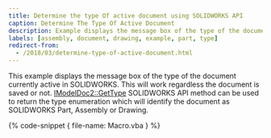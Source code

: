 ```yaml
---
title: Determine the type Of active document using SOLIDWORKS API
caption: Determine The Type Of Active Document
description: Example displays the message box of the type of the document currently active in SOLIDWORKS
labels: [assembly, document, drawing, example, part, type]
redirect-from:
  - /2018/03/determine-type-of-active-document.html
---
```

This example displays the message box of the type of the document currently active in SOLIDWORKS. This will work regardless the document is saved or not.  [IModelDoc2::GetType](http://help.solidworks.com/2018/english/api/sldworksapi/SOLIDWORKS.Interop.sldworks~SOLIDWORKS.Interop.sldworks.IModelDoc2~GetType.html) SOLIDWORKS API method can be used to return the type enumeration which will identify the document as SOLIDWORKS Part, Assembly or Drawing.

{% code-snippet { file-name: Macro.vba } %}